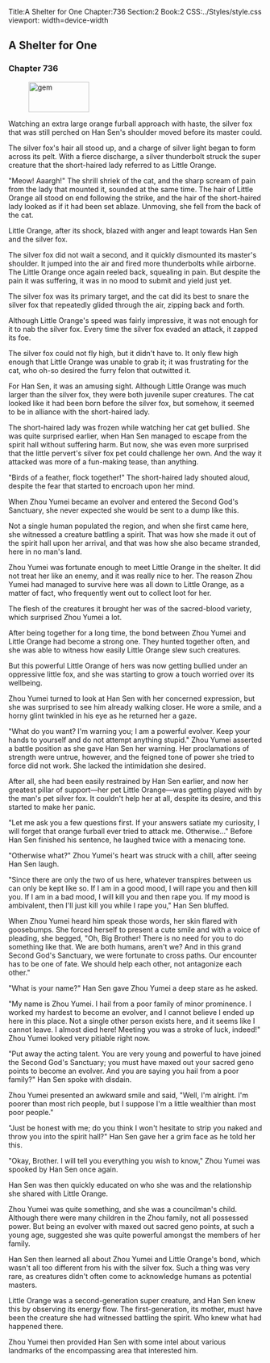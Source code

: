 Title:A Shelter for One 
Chapter:736 
Section:2 
Book:2 
CSS:../Styles/style.css 
viewport: width=device-width
  
## A Shelter for One
### Chapter 736
  
<figure>
	<img src="../Images/gem.gif" alt="gem" id="gem" width="120" height="60" />
</figure>
  

  
Watching an extra large orange furball approach with haste, the silver fox that was still perched on Han Sen's shoulder moved before its master could.

The silver fox's hair all stood up, and a charge of silver light began to form across its pelt. With a fierce discharge, a silver thunderbolt struck the super creature that the short-haired lady referred to as Little Orange.

"Meow! Aaargh!" The shrill shriek of the cat, and the sharp scream of pain from the lady that mounted it, sounded at the same time. The hair of Little Orange all stood on end following the strike, and the hair of the short-haired lady looked as if it had been set ablaze. Unmoving, she fell from the back of the cat.

Little Orange, after its shock, blazed with anger and leapt towards Han Sen and the silver fox.

The silver fox did not wait a second, and it quickly dismounted its master's shoulder. It jumped into the air and fired more thunderbolts while airborne. The Little Orange once again reeled back, squealing in pain. But despite the pain it was suffering, it was in no mood to submit and yield just yet.

The silver fox was its primary target, and the cat did its best to snare the silver fox that repeatedly glided through the air, zipping back and forth.

Although Little Orange's speed was fairly impressive, it was not enough for it to nab the silver fox. Every time the silver fox evaded an attack, it zapped its foe.

The silver fox could not fly high, but it didn't have to. It only flew high enough that Little Orange was unable to grab it; it was frustrating for the cat, who oh-so desired the furry felon that outwitted it.

For Han Sen, it was an amusing sight. Although Little Orange was much larger than the silver fox, they were both juvenile super creatures. The cat looked like it had been born before the silver fox, but somehow, it seemed to be in alliance with the short-haired lady.

The short-haired lady was frozen while watching her cat get bullied. She was quite surprised earlier, when Han Sen managed to escape from the spirit hall without suffering harm. But now, she was even more surprised that the little pervert's silver fox pet could challenge her own. And the way it attacked was more of a fun-making tease, than anything.

"Birds of a feather, flock together!" The short-haired lady shouted aloud, despite the fear that started to encroach upon her mind.

When Zhou Yumei became an evolver and entered the Second God's Sanctuary, she never expected she would be sent to a dump like this.

Not a single human populated the region, and when she first came here, she witnessed a creature battling a spirit. That was how she made it out of the spirit hall upon her arrival, and that was how she also became stranded, here in no man's land.

Zhou Yumei was fortunate enough to meet Little Orange in the shelter. It did not treat her like an enemy, and it was really nice to her. The reason Zhou Yumei had managed to survive here was all down to Little Orange, as a matter of fact, who frequently went out to collect loot for her.

The flesh of the creatures it brought her was of the sacred-blood variety, which surprised Zhou Yumei a lot.

After being together for a long time, the bond between Zhou Yumei and Little Orange had become a strong one. They hunted together often, and she was able to witness how easily Little Orange slew such creatures.

But this powerful Little Orange of hers was now getting bullied under an oppressive little fox, and she was starting to grow a touch worried over its wellbeing.

Zhou Yumei turned to look at Han Sen with her concerned expression, but she was surprised to see him already walking closer. He wore a smile, and a horny glint twinkled in his eye as he returned her a gaze.

"What do you want? I'm warning you; I am a powerful evolver. Keep your hands to yourself and do not attempt anything stupid." Zhou Yumei asserted a battle position as she gave Han Sen her warning. Her proclamations of strength were untrue, however, and the feigned tone of power she tried to force did not work. She lacked the intimidation she desired.

After all, she had been easily restrained by Han Sen earlier, and now her greatest pillar of support—her pet Little Orange—was getting played with by the man's pet silver fox. It couldn't help her at all, despite its desire, and this started to make her panic.

"Let me ask you a few questions first. If your answers satiate my curiosity, I will forget that orange furball ever tried to attack me. Otherwise..." Before Han Sen finished his sentence, he laughed twice with a menacing tone.

"Otherwise what?" Zhou Yumei's heart was struck with a chill, after seeing Han Sen laugh.

"Since there are only the two of us here, whatever transpires between us can only be kept like so. If I am in a good mood, I will rape you and then kill you. If I am in a bad mood, I will kill you and then rape you. If my mood is ambivalent, then I'll just kill you while I rape you," Han Sen bluffed.

When Zhou Yumei heard him speak those words, her skin flared with goosebumps. She forced herself to present a cute smile and with a voice of pleading, she begged, "Oh, Big Brother! There is no need for you to do something like that. We are both humans, aren't we? And in this grand Second God's Sanctuary, we were fortunate to cross paths. Our encounter has to be one of fate. We should help each other, not antagonize each other."

"What is your name?" Han Sen gave Zhou Yumei a deep stare as he asked.

"My name is Zhou Yumei. I hail from a poor family of minor prominence. I worked my hardest to become an evolver, and I cannot believe I ended up here in this place. Not a single other person exists here, and it seems like I cannot leave. I almost died here! Meeting you was a stroke of luck, indeed!" Zhou Yumei looked very pitiable right now.

"Put away the acting talent. You are very young and powerful to have joined the Second God's Sanctuary; you must have maxed out your sacred geno points to become an evolver. And you are saying you hail from a poor family?" Han Sen spoke with disdain.

Zhou Yumei presented an awkward smile and said, "Well, I'm alright. I'm poorer than most rich people, but I suppose I'm a little wealthier than most poor people."

"Just be honest with me; do you think I won't hesitate to strip you naked and throw you into the spirit hall?" Han Sen gave her a grim face as he told her this.

"Okay, Brother. I will tell you everything you wish to know," Zhou Yumei was spooked by Han Sen once again.

Han Sen was then quickly educated on who she was and the relationship she shared with Little Orange.

Zhou Yumei was quite something, and she was a councilman's child. Although there were many children in the Zhou family, not all possessed power. But being an evolver with maxed out sacred geno points, at such a young age, suggested she was quite powerful amongst the members of her family.

Han Sen then learned all about Zhou Yumei and Little Orange's bond, which wasn't all too different from his with the silver fox. Such a thing was very rare, as creatures didn't often come to acknowledge humans as potential masters.

Little Orange was a second-generation super creature, and Han Sen knew this by observing its energy flow. The first-generation, its mother, must have been the creature she had witnessed battling the spirit. Who knew what had happened there.

Zhou Yumei then provided Han Sen with some intel about various landmarks of the encompassing area that interested him.